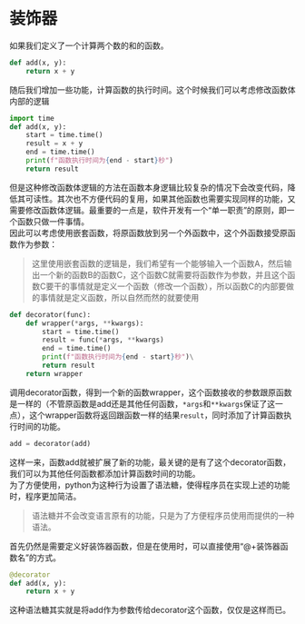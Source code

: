 # 装饰器
如果我们定义了一个计算两个数的和的函数。
```python
def add(x, y):
    return x + y
```
随后我们增加一些功能，计算函数的执行时间。这个时候我们可以考虑修改函数体内部的逻辑
```python
import time
def add(x, y):
    start = time.time()
    result = x + y
    end = time.time()
    print(f"函数执行时间为{end - start}秒")
    return result
```
但是这种修改函数体逻辑的方法在函数本身逻辑比较复杂的情况下会改变代码，降低其可读性。其次也不方便代码的复用，如果其他函数也需要实现同样的功能，又需要修改函数体逻辑。最重要的一点是，软件开发有一个“单一职责”的原则，即一个函数只做一件事情。  
因此可以考虑使用嵌套函数，将原函数放到另一个外函数中，这个外函数接受原函数作为参数：
> 这里使用嵌套函数的逻辑是，我们希望有一个能够输入一个函数A，然后输出一个新的函数B的函数C，这个函数C就需要将函数作为参数，并且这个函数C要干的事情就是定义一个函数（修改一个函数），所以函数C的内部要做的事情就是定义函数，所以自然而然的就要使用  
```python
def decorator(func):
    def wrapper(*args, **kwargs):
        start = time.time()
        result = func(*args, **kwargs)
        end = time.time()
        print(f"函数执行时间为{end - start}秒")\
        return result
    return wrapper
```
调用decorator函数，得到一个新的函数wrapper，这个函数接收的参数跟原函数是一样的（不管原函数是add还是其他任何函数，`*args`和`**kwargs`保证了这一点），这个wrapper函数将返回跟函数一样的结果`result`，同时添加了计算函数执行时间的功能。 
```python
add = decorator(add)
```
这样一来，函数add就被扩展了新的功能，最关键的是有了这个decorator函数，我们可以为其他任何函数都添加计算函数时间的功能。  
为了方便使用，python为这种行为设置了语法糖，使得程序员在实现上述的功能时，程序更加简洁。  
> 语法糖并不会改变语言原有的功能，只是为了方便程序员使用而提供的一种语法。

首先仍然是需要定义好装饰器函数，但是在使用时，可以直接使用“@+装饰器函数名”的方式。  
```python 
@decorator
def add(x, y):
    return x + y
```
这种语法糖其实就是将add作为参数传给decorator这个函数，仅仅是这样而已。  
